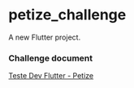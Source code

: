# petize_challenge

A new Flutter project.

### Challenge document

[Teste Dev Flutter - Petize](https://docs.google.com/document/d/1eALqfo_jloWZY7VyZDl1oo9tBp--RUEsS0OcllyJ73w/edit?tab=t.0#heading=h.5lhmderbskwj)
